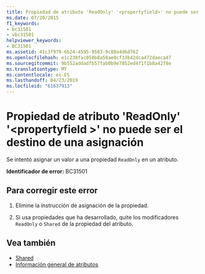 ```yaml
---
title: Propiedad de atributo 'ReadOnly' '<propertyfield>' no puede ser el destino de una asignación
ms.date: 07/20/2015
f1_keywords:
- bc31501
- vbc31501
helpviewer_keywords:
- BC31501
ms.assetid: 41c3f979-6b24-4595-9503-9c80a4d6d762
ms.openlocfilehash: e1c238fac058b8a58ae0cf33b42dca472daeca47
ms.sourcegitcommit: 9b552addadfb57fab0b9e7852ed4f1f1b8a42f8e
ms.translationtype: MT
ms.contentlocale: es-ES
ms.lasthandoff: 04/23/2019
ms.locfileid: "61637913"
---
```

# <a name="readonly-attribute-property-propertyfield-cannot-be-the-target-of-an-assignment"></a>Propiedad de atributo 'ReadOnly' '\<propertyfield >' no puede ser el destino de una asignación
Se intentó asignar un valor a una propiedad `ReadOnly` en un atributo.  
  
 **Identificador de error:** BC31501  
  
## <a name="to-correct-this-error"></a>Para corregir este error  
  
1. Elimine la instrucción de asignación de la propiedad.  
  
2. Si usa propiedades que ha desarrollado, quite los modificadores `ReadOnly` o `Shared` de la propiedad del atributo.  
  
## <a name="see-also"></a>Vea también

- [Shared](../../visual-basic/language-reference/modifiers/shared.md)
- [Información general de atributos](~/docs/visual-basic/programming-guide/concepts/attributes/index.md)
